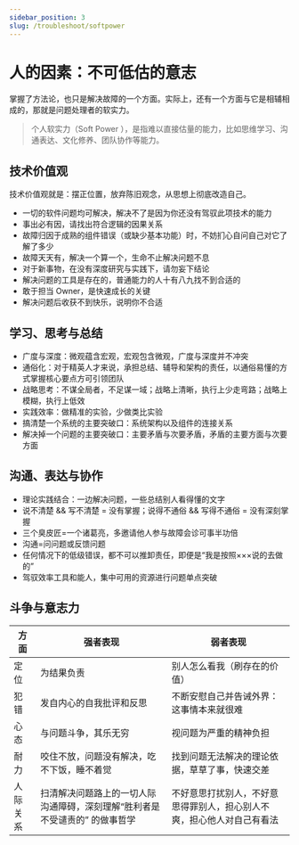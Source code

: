 ```yaml
---
sidebar_position: 3 
slug: /troubleshoot/softpower
---
```


# 人的因素：不可低估的意志

掌握了方法论，也只是解决故障的一个方面。实际上，还有一个方面与它是相辅相成的，那就是问题处理者的软实力。  

> 个人软实力（Soft Power ），是指难以直接估量的能力，比如思维学习、沟通表达、文化修养、团队协作等能力。  

## 技术价值观

技术价值观就是：摆正位置，放弃陈旧观念，从思想上彻底改造自己。  

- 一切的软件问题均可解决，解决不了是因为你还没有驾驭此项技术的能力
- 事出必有因，请找出符合逻辑的因果关系
- 故障归因于成熟的组件错误（或缺少基本功能）时，不妨扪心自问自己对它了解了多少
- 故障天天有，解决一个算一个，生命不止解决问题不息
- 对于新事物，在没有深度研究与实践下，请勿妄下结论
- 解决问题的工具是存在的，普通能力的人十有八九找不到合适的
- 敢于担当 Owner，是快速成长的关键
- 解决问题后收获不到快乐，说明你不合适


## 学习、思考与总结

- 广度与深度：微观蕴含宏观，宏观包含微观，广度与深度并不冲突
- 通俗化：对于精英人才来说，承担总结、辅导和架构的责任，以通俗易懂的方式掌握核心要点方可引领团队
- 战略思考：不谋全局者，不足谋一域；战略上清晰，执行上少走弯路；战略上模糊，执行上低效
- 实践效率：做精准的实验，少做类比实验
- 搞清楚一个系统的主要突破口：系统架构以及组件的连接关系
- 解决掉一个问题的主要突破口：主要矛盾与次要矛盾，矛盾的主要方面与次要方面

## 沟通、表达与协作

- 理论实践结合：一边解决问题，一些总结别人看得懂的文字
- 说不清楚 && 写不清楚 = 没有掌握；说得不通俗 && 写得不通俗 = 没有深刻掌握
- 三个臭皮匠=一个诸葛亮，多邀请他人参与故障会诊可事半功倍
- 沟通=问问题或反馈问题
- 任何情况下的低级错误，都不可以推卸责任，即便是“我是按照×××说的去做的”
- 驾驭效率工具和能人，集中可用的资源进行问题单点突破

## 斗争与意志力

| 方面     | 强者表现                                                 | 弱者表现                                                     |
| -------- | -------------------------------------------------------- | ------------------------------------------------------------ |
| 定位     | 为结果负责                                               | 别人怎么看我（刷存在的价值）                                 |
| 犯错     | 发自内心的自我批评和反思                                 | 不断安慰自己并告诫外界：这事情本来就很难                     |
| 心态     | 与问题斗争，其乐无穷                                     | 视问题为严重的精神负担                                         |
| 耐力     | 咬住不放，问题没有解决，吃不下饭，睡不着觉 | 找到问题无法解决的理论依据，草草了事，快速交差               |
| 人际关系 | 扫清解决问题路上的一切人际沟通障碍，深刻理解“胜利者是不受谴责的” 的做事哲学                      | 不好意思打扰别人，不好意思得罪别人，担心别人不爽，担心他人对自己有看法 |